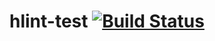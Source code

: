 # hlint-test [![Build Status](https://travis-ci.org/Siprj/hlint-test.svg?branch=master)](https://travis-ci.org/Siprj/hlint-test)
